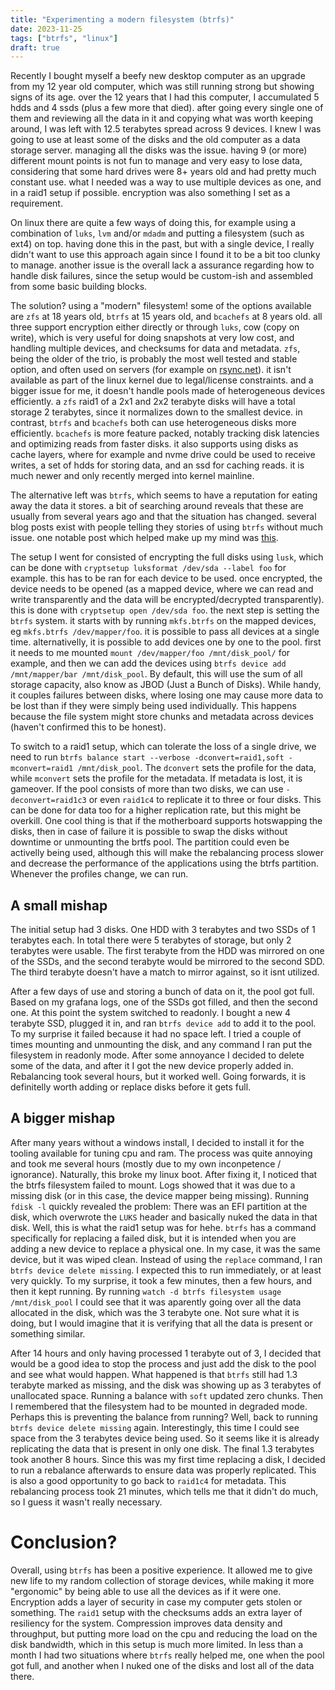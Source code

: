 ```yaml
---
title: "Experimenting a modern filesystem (btrfs)"
date: 2023-11-25
tags: ["btrfs", "linux"]
draft: true
---
```


Recently I bought myself a beefy new desktop computer as an upgrade from my 12
year old computer, which was still running strong but showing signs of its age.
over the 12 years that I had this computer, I accumulated 5 hdds and 4 ssds
(plus a few more that died). after going every single one of them and reviewing
all the data in it and copying what was worth keeping around, I was left with
12.5 terabytes spread across 9 devices. I knew I was going to use at least some
of the disks and the old computer as a data storage server. managing all the
disks was the issue. having 9 (or more) different mount points is not fun to
manage and very easy to lose data, considering that some hard drives were 8+
years old and had pretty much constant use. what I needed was a way to use
multiple devices as one, and in a raid1 setup if possible. encryption was also
something I set as a requirement.

On linux there are quite a few ways of doing this, for example using a
combination of `luks`, `lvm` and/or `mdadm` and putting a filesystem (such as
ext4) on top. having done this in the past, but with a single device, I really
didn't want to use this approach again since I found it to be a bit too clunky
to manage. another issue is the overall lack a assurance regarding how to
handle disk failures, since the setup would be custom-ish and assembled from
some basic building blocks.

The solution? using a "modern" filesystem! some of the options available are
`zfs` at 18 years old, `btrfs` at 15 years old, and `bcachefs` at 8 years old.
all three support encryption either directly or through `luks`, cow (copy on
write), which is very useful for doing snapshots at very low cost, and handling
multiple devices, and checksums for data and metadata. `zfs`, being the older
of the trio, is probably the most well tested and stable option, and often used
on servers (for example on [rsync.net](https://www.rsync.net/)). it isn't
available as part of the linux kernel due to legal/license constraints. and a
bigger issue for me, it doesn't handle pools made of heterogeneous devices
efficiently. a `zfs` raid1 of a 2x1 and 2x2 terabyte disks will have a total
storage 2 terabytes, since it normalizes down to the smallest device. in
contrast, `btrfs` and `bcachefs` both can use heterogeneous disks more
efficiently. `bcachefs` is more feature packed, notably tracking disk latencies
and optimizing reads from faster disks. it also supports using disks as cache
layers, where for example and nvme drive could be used to receive writes, a set
of hdds for storing data, and an ssd for caching reads. it is much newer and
only recently merged into kernel mainline.

The alternative left was `btrfs`, which seems to have a reputation for eating
away the data it stores. a bit of searching around reveals that these are
usually from several years ago and that the situation has changed. several blog
posts exist with people telling they stories of using `btrfs` without much
issue. one notable post which helped make up my mind was
[this](https://markmcb.com/linux/btrfs/five-years-of-btrfs/).

The setup I went for consisted of encrypting the full disks using `lusk`, which
can be done with `cryptsetup luksformat /dev/sda --label foo` for example. this
has to be ran for each device to be used. once encrypted, the device needs to
be opened (as a mapped device, where we can read and write transparently and
the data will be encrypted/decrypted transparently). this is done with
`cryptsetup open /dev/sda foo`. the next step is setting the `btrfs` system. it
starts with by running `mkfs.btrfs` on the mapped devices, eg `mkfs.btrfs
/dev/mapper/foo`. it is possible to pass all devices at a single time.
alternativelly, it is possible to add devices one by one to the pool. first it
needs to me mounted `mount /dev/mapper/foo /mnt/disk_pool/` for example, and
then we can add the devices using `btrfs device add /mnt/mapper/bar
/mnt/disk_pool`. By default, this will use the sum of all storage capacity,
also know as JBOD (Just a Bunch of Disks). While handy, it couples failures
between disks, where losing one may cause more data to be lost than if they
were simply being used individually. This happens because the file system might
store chunks and metadata across devices (haven't confirmed this to be honest).

To switch to a raid1 setup, which can tolerate the loss of a single drive, we
need to run `btrfs balance start --verbose -dconvert=raid1,soft -mconvert=raid1
/mnt/disk_pool`. The `dconvert` sets the profile for the data, while `mconvert`
sets the profile for the metadata. If metadata is lost, it is gameover. If the
pool consists of more than two disks, we can use `-deconvert=raid1c3` or even
`raid1c4` to replicate it to three or four disks. This can be done for data too
for a higher replication rate, but this might be overkill. One cool thing is
that if the motherboard supports hotswapping the disks, then in case of failure
it is possible to swap the disks without downtime or unmounting the brtfs pool.
The partition could even be activelly being used, although this will make the
rebalancing process slower and decrease the performance of the applications
using the btrfs partition. Whenever the profiles change, we can run.

## A small mishap

The initial setup had 3 disks. One HDD with 3 terabytes and two SSDs of 1
terabytes each. In total there were 5 terabytes of storage, but only 2
terabytes were usable. The first terabyte from the HDD was mirrored on one of
the SSDs, and the second terabyte would be mirrored to the second SDD. The
third terabyte doesn't have a match to mirror against, so it isnt utilized.

After a few days of use and storing a bunch of data on it, the pool got full.
Based on my grafana logs, one of the SSDs got filled, and then the second one.
At this point the system switched to readonly. I bought a new 4 terabyte SSD,
plugged it in, and ran `btrfs device add` to add it to the pool. To my surprise
it failed because it had no space left. I tried a couple of times mounting and
unmounting the disk, and any command I ran put the filesystem in readonly mode.
After some annoyance I decided to delete some of the data, and after it I got
the new device properly added in. Rebalancing took several hours, but it worked
well. Going forwards, it is definitelly worth adding or replace disks before it
gets full.

## A bigger mishap

After many years without a windows install, I decided to install it for the
tooling available for tuning cpu and ram. The process was quite annoying and
took me several hours (mostly due to my own inconpetence / ignorance).
Naturally, this broke my linux boot. After fixing it, I noticed that the btrfs
filesystem failed to mount. Logs showed that it was due to a missing disk (or
in this case, the device mapper being missing). Running `fdisk -l` quickly
revealed the problem: There was an EFI partition at the disk, which overwrote
the `LUKS` header and basically nuked the data in that disk. Well, this is what
the raid1 setup was for hehe. `btrfs` has a command specifically for replacing
a failed disk, but it is intended when you are adding a new device to replace a
physical one. In my case, it was the same device, but it was wiped clean.
Instead of using the `replace` command, I ran `btrfs device delete missing`. I
expected this to run immediately, or at least very quickly. To my surprise, it
took a few minutes, then a few hours, and then it kept running. By running
`watch -d btrfs filesystem usage /mnt/disk_pool` I could see that it was
aparently going over all the data allocated in the disk, which was the 3
terabyte one. Not sure what it is doing, but I would imagine that it is
verifying that all the data is present or something similar.

After 14 hours and only having processed 1 terabyte out of 3, I decided that
would be a good idea to stop the process and just add the disk to the pool and
see what would happen. What happened is that `btrfs` still had 1.3 terabyte
marked as missing, and the disk was showing up as 3 terabytes of unallocated
space. Running a balance with `soft` updated zero chunks. Then I remembered
that the filesystem had to be mounted in degraded mode. Perhaps this is
preventing the balance from running? Well, back to running `btrfs device delete
missing` again. Interestingly, this time I could see space from the 3 terabytes
device being used. So it seems like it is already replicating the data that is
present in only one disk. The final 1.3 terabytes took another 8 hours. Since
this was my first time replacing a disk, I decided to run a rebalance
afterwards to ensure data was properly replicated. This is also a good
opportunity to go back to `raid1c4` for metadata. This rebalancing process took
21 minutes, which tells me that it didn't do much, so I guess it wasn't really
necessary.

# Conclusion?

Overall, using `btrfs` has been a positive experience. It allowed me to give
new life to my random collection of storage devices, while making it more
"ergonomic" by being able to use all the devices as if it were one. Encryption
adds a layer of security in case my computer gets stolen or something. The
`raid1` setup with the checksums adds an extra layer of resiliency for the
system. Compression improves data density and throughput, but putting more load
on the cpu and reducing the load on the disk bandwidth, which in this setup is
much more limited. In less than a month I had two situations where `btrfs`
really helped me, one when the pool got full, and another when I nuked one of
the disks and lost all of the data there.
